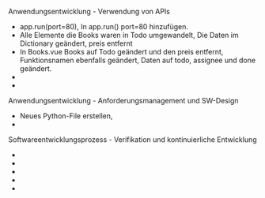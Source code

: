 Anwendungsentwicklung - Verwendung von APIs

- app.run(port=80), In app.run() port=80 hinzufügen.
- Alle Elemente die Books waren in Todo umgewandelt, Die Daten im Dictionary geändert, preis entfernt
- In Books.vue Books auf Todo geändert und den preis entfernt, Funktionsnamen ebenfalls geändert, Daten auf todo, assignee und done geändert. 
- 
-

Anwendungsentwicklung - Anforderungsmanagement und SW-Design

- Neues Python-File erstellen, 
-

Softwareentwicklungsprozess - Verifikation und kontinuierliche Entwicklung

-
-
-
-
-
